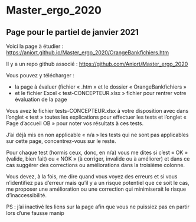 # Master_ergo_2020
## Page pour le partiel de janvier 2021
Voici la page à étudier : https://aniort.github.io/Master_ergo_2020/OrangeBankfichiers.htm 

Il y a un repo github associé : https://github.com/Aniort/Master_ergo_2020 

Vous pouvez y télécharger : 
-	la page à évaluer (fichier « .htm » et le dossier « OrangeBankfichiers »
-	et le fichier Excel « test-CONCEPTEUR.xlsx » fichier pour rentrer votre évaluation de la page

Vous avez le fichier tests-CONCEPTEUR.xlsx  à votre disposition avec dans l’onglet « test » toutes les explications pour effectuer les tests 
et l’onglet « Page d’accueil OB » pour noter vos résultats à ces tests.

J’ai déjà mis en non applicable « n/a » les tests qui ne sont pas applicables sur cette page, concentrez-vous sur le reste. 

Pour chaque test (hormis ceux, donc, en n/a) vous me dites si c’est « OK » (valide, bien fait) ou « NOK » (à corriger, invalide ou à améliorer) et dans ce cas suggérer des corrections ou améliorations dans la troisième colonne.

Vous devez, à la fois, me dire quand vous voyez des erreurs et si vous n’identifiez pas d’erreur mais qu’il y a un risque potentiel que ce
soit le cas, me proposer une amélioration ou une correction qui minimiserait le risque d’inaccessibilité.

 PS : j’ai inactivé les liens sur la page afin que vous ne puissiez pas en partir lors d’une fausse manip

